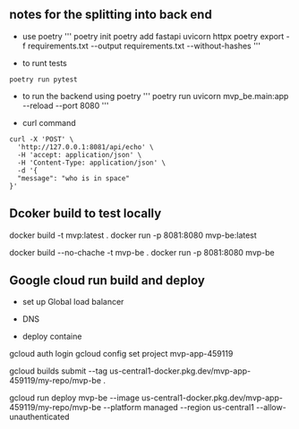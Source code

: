 ## notes for the splitting into back end

- use poetry
'''
poetry init
poetry add fastapi uvicorn httpx
poetry export -f requirements.txt --output requirements.txt --without-hashes
'''

- to runt tests
```
poetry run pytest
```
- to run the backend using poetry
'''
poetry run uvicorn mvp_be.main:app --reload --port 8080
'''

- curl command

```
curl -X 'POST' \
  'http://127.0.0.1:8081/api/echo' \
  -H 'accept: application/json' \
  -H 'Content-Type: application/json' \
  -d '{
  "message": "who is in space"
}'
```

## Dcoker build to test locally
docker build -t mvp:latest .
docker run -p 8081:8080 mvp-be:latest

docker build --no-chache -t mvp-be .
docker run -p 8081:8080 mvp-be


## Google cloud run build and deploy

- set up Global load balancer

 - DNS

 - deploy containe



gcloud auth login
gcloud config set project mvp-app-459119


gcloud builds submit --tag us-central1-docker.pkg.dev/mvp-app-459119/my-repo/mvp-be .



gcloud run deploy mvp-be --image us-central1-docker.pkg.dev/mvp-app-459119/my-repo/mvp-be --platform managed --region us-central1 --allow-unauthenticated







